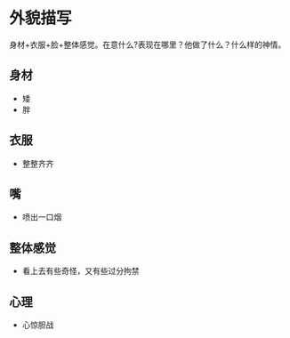 # 外貌描写
身材+衣服+脸+整体感觉。在意什么?表现在哪里？他做了什么？什么样的神情。

## 身材
- 矮
- 胖

## 衣服
- 整整齐齐

## 嘴
- 喷出一口烟
## 整体感觉
- 看上去有些奇怪，又有些过分拘禁

## 心理
- 心惊胆战
